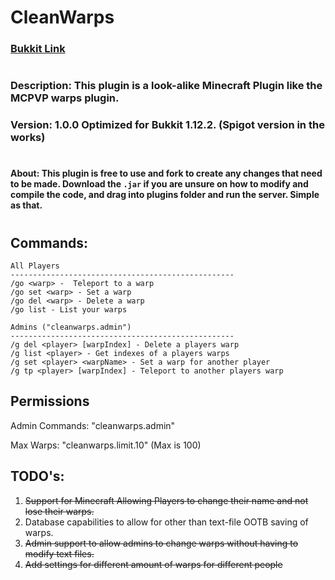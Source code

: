 # CleanWarps

### [Bukkit Link](https://dev.bukkit.org/projects/cleanwarps)

#


### Description: This plugin is a look-alike Minecraft Plugin like the MCPVP warps plugin. 
### Version: 1.0.0 Optimized for **Bukkit 1.12.2.** (Spigot version in the works)
#
#### About: This plugin is free to use and fork to create any changes that need to be made. Download the `.jar` if you are unsure on how to modify and compile the code, and drag into plugins folder and run the server. Simple as that. 

#
## Commands: 
```
All Players
--------------------------------------------------
/go <warp> -  Teleport to a warp
/go set <warp> - Set a warp
/go del <warp> - Delete a warp
/go list - List your warps

Admins ("cleanwarps.admin")
--------------------------------------------------
/g del <player> [warpIndex] - Delete a players warp
/g list <player> - Get indexes of a players warps
/g set <player> <warpName> - Set a warp for another player
/g tp <player> [warpIndex] - Teleport to another players warp
```

## Permissions

Admin Commands: "cleanwarps.admin"

Max Warps: "cleanwarps.limit.10" (Max is 100)


## TODO's: 
1. ~~Support for Minecraft Allowing Players to change their name and not lose their warps.~~
2. Database capabilities to allow for other than text-file OOTB saving of warps.
3. ~~Admin support to allow admins to change warps without having to modify text files.~~
4. ~~Add settings for different amount of warps for different people~~
